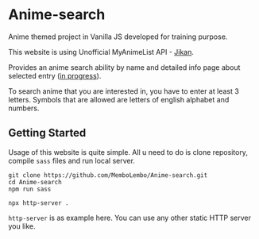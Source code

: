 # Anime-search
Anime themed project in Vanilla JS developed for training purpose.

This website is using Unofficial MyAnimeList API - [Jikan](https://jikan.docs.apiary.io/#reference).

Provides an anime search ability by name and detailed info page about selected entry ([in progress](https://github.com/MemboLembo/Anime-search/issues/10)).

To search anime that you are interested in, you have to enter at least 3 letters.
Symbols that are allowed are letters of english alphabet and numbers.
## Getting Started
Usage of this website is quite simple. All u need to do is clone repository, compile `sass` files and run local server.

```shell script
git clone https://github.com/MemboLembo/Anime-search.git
cd Anime-search
npm run sass

npx http-server .
```

`http-server` is as example here. You can use any other static HTTP server you like.